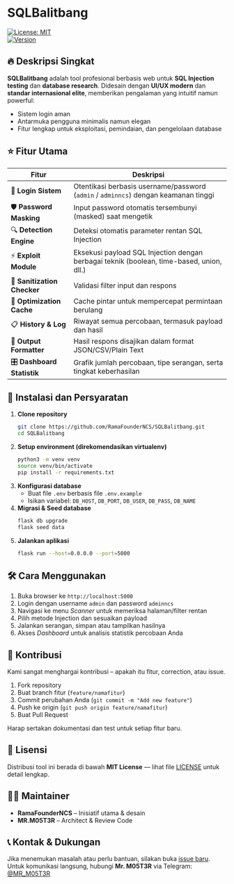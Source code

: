 # SQLBalitbang

[![License: MIT](https://img.shields.io/badge/License-MIT-blue.svg)](#license)  
[![Version](https://img.shields.io/badge/version-1.0.0-brightgreen)](#)

## 🔥 Deskripsi Singkat  
**SQLBalitbang** adalah tool profesional berbasis web untuk **SQL Injection testing** dan **database research**. Didesain dengan **UI/UX modern** dan **standar internasional elite**, memberikan pengalaman yang intuitif namun powerful:  
- Sistem login aman  
- Antarmuka pengguna minimalis namun elegan  
- Fitur lengkap untuk eksploitasi, pemindaian, dan pengelolaan database  

## ⭐ Fitur Utama  

| Fitur                | Deskripsi |
|----------------------|-----------|
| 🔐 **Login Sistem**         | Otentikasi berbasis username/password (`admin` / `adminncs`) dengan keamanan tinggi |
| 🛡️ **Password Masking**     | Input password otomatis tersembunyi (masked) saat mengetik |
| 🔍 **Detection Engine**     | Deteksi otomatis parameter rentan SQL Injection |
| ⚡ **Exploit Module**       | Eksekusi payload SQL Injection dengan berbagai teknik (boolean, time-based, union, dll.) |
| 🧼 **Sanitization Checker** | Validasi filter input dan respons |
| 🧠 **Optimization Cache**   | Cache pintar untuk mempercepat permintaan berulang |
| 📋 **History & Log**        | Riwayat semua percobaan, termasuk payload dan hasil |
| 🧬 **Output Formatter**     | Hasil respons disajikan dalam format JSON/CSV/Plain Text |
| 🎛️ **Dashboard Statistik** | Grafik jumlah percobaan, tipe serangan, serta tingkat keberhasilan |

## 🚀 Instalasi dan Persyaratan

1. **Clone repository**  
   ```bash
   git clone https://github.com/RamaFounderNCS/SQLBalitbang.git
   cd SQLBalitbang
   ```
2. **Setup environment (direkomendasikan virtualenv)**  
   ```bash
   python3 -m venv venv
   source venv/bin/activate
   pip install -r requirements.txt
   ```
3. **Konfigurasi database**  
   - Buat file `.env` berbasis file `.env.example`  
   - Isikan variabel: `DB_HOST`, `DB_PORT`, `DB_USER`, `DB_PASS`, `DB_NAME`
4. **Migrasi & Seed database**  
   ```bash
   flask db upgrade
   flask seed data
   ```
5. **Jalankan aplikasi**  
   ```bash
   flask run --host=0.0.0.0 --port=5000
   ```

## 🛠️ Cara Menggunakan

1. Buka browser ke `http://localhost:5000`
2. Login dengan username `admin` dan password `adminncs`
3. Navigasi ke menu *Scanner* untuk memeriksa halaman/filter rentan
4. Pilih metode Injection dan sesuaikan payload
5. Jalankan serangan, simpan atau tampilkan hasilnya
6. Akses *Dashboard* untuk analisis statistik percobaan Anda

## 🧩 Kontribusi

Kami sangat menghargai kontribusi – apakah itu fitur, correction, atau issue.  
1. Fork repository  
2. Buat branch fitur (`feature/namafitur`)  
3. Commit perubahan Anda (`git commit -m "Add new feature"`)  
4. Push ke origin (`git push origin feature/namafitur`)  
5. Buat Pull Request  

Harap sertakan dokumentasi dan test untuk setiap fitur baru.

## 📄 Lisensi

Distribusi tool ini berada di bawah **MIT License** — lihat file [LICENSE](LICENSE) untuk detail lengkap.

## 🧑‍💻 Maintainer

- **RamaFounderNCS** – Inisiatif utama & desain  
- **MR.M05T3R** – Architect & Review Code

## 📞 Kontak & Dukungan

Jika menemukan masalah atau perlu bantuan, silakan buka [issue baru](https://github.com/RamaFounderNCS/SQLBalitbang/issues).  
Untuk komunikasi langsung, hubungi **Mr. M05T3R** via Telegram: [@MR_M05T3R](https://t.me/MR_M05T3R)
